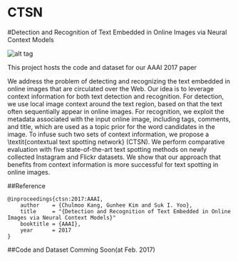 # CTSN

#Detection and Recognition of Text Embedded in Online Images via Neural Context Models

![alt tag](https://raw.githubusercontent.com/cmkang/CTSN/master/intro.png)

This project hosts the code and dataset for our AAAI 2017 paper

We address the problem of detecting and recognizing the text embedded in online images that are circulated over the Web. 
Our idea is to leverage context information for both text detection and recognition. For detection, we use local image context around the text region, based on that the text often sequentially appear in online images. For recognition, we exploit the metadata associated with the input online image, including tags, comments, and title, which are used as a topic prior for the word candidates in the image. 
To infuse such two sets of context information, we propose a \textit{contextual text spotting network} (CTSN). We perform comparative evaluation with five state-of-the-art text spotting methods on newly collected Instagram and Flickr datasets. We show that our approach that benefits from context information is more successful for text spotting in online images.


##Reference

```
@inproceedings{ctsn:2017:AAAI,
    author    = {Chulmoo Kang, Gunhee Kim and Suk I. Yoo},
    title     = "{Detection and Recognition of Text Embedded in Online Images via Neural Context Models}"
    booktitle = {AAAI},
    year      = 2017
}
```

##Code and Dataset
Comming Soon(at Feb. 2017)





